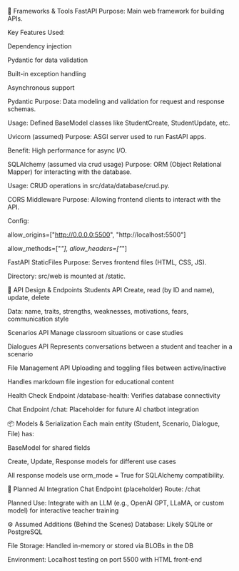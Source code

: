 🚀 Frameworks & Tools
FastAPI
Purpose: Main web framework for building APIs.

Key Features Used:

Dependency injection

Pydantic for data validation

Built-in exception handling

Asynchronous support

Pydantic
Purpose: Data modeling and validation for request and response schemas.

Usage: Defined BaseModel classes like StudentCreate, StudentUpdate, etc.

Uvicorn (assumed)
Purpose: ASGI server used to run FastAPI apps.

Benefit: High performance for async I/O.

SQLAlchemy (assumed via crud usage)
Purpose: ORM (Object Relational Mapper) for interacting with the database.

Usage: CRUD operations in src/data/database/crud.py.

CORS Middleware
Purpose: Allowing frontend clients to interact with the API.

Config:

allow_origins=["http://0.0.0.0:5500", "http://localhost:5500"]

allow_methods=["*"], allow_headers=["*"]

FastAPI StaticFiles
Purpose: Serves frontend files (HTML, CSS, JS).

Directory: src/web is mounted at /static.

📁 API Design & Endpoints
Students API
Create, read (by ID and name), update, delete

Data: name, traits, strengths, weaknesses, motivations, fears, communication style

Scenarios API
Manage classroom situations or case studies

Dialogues API
Represents conversations between a student and teacher in a scenario

File Management API
Uploading and toggling files between active/inactive

Handles markdown file ingestion for educational content

Health Check Endpoint
/database-health: Verifies database connectivity

Chat Endpoint
/chat: Placeholder for future AI chatbot integration

📦 Models & Serialization
Each main entity (Student, Scenario, Dialogue, File) has:

BaseModel for shared fields

Create, Update, Response models for different use cases

All response models use orm_mode = True for SQLAlchemy compatibility.

💬 Planned AI Integration
Chat Endpoint (placeholder)
Route: /chat

Planned Use: Integrate with an LLM (e.g., OpenAI GPT, LLaMA, or custom model) for interactive teacher training

⚙️ Assumed Additions (Behind the Scenes)
Database: Likely SQLite or PostgreSQL

File Storage: Handled in-memory or stored via BLOBs in the DB

Environment: Localhost testing on port 5500 with HTML front-end
